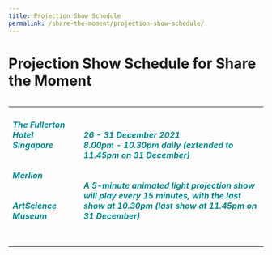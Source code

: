 ```yaml
---
title: Projection Show Schedule
permalink: /share-the-moment/projection-show-schedule/
---
```

# Projection Show Schedule for Share the Moment

<table class="table-v">
<table style="width:100%">
    <tr>
    <td>
     <h5><font color="darkcyan"><b>The Fullerton Hotel Singapore <br><br><br> Merlion<br><br><br>ArtScience Museum</b></font></h5>
     <br>
    </td>
    <td>
      <h5><font color="darkcyan">26 - 31 December 2021</font>
      <font color="darkcyan"><br>8.00pm - 10.30pm daily (extended to 11.45pm on 31 December)</font><br><font color="darkcyan"><br><br>A 5-minute animated light projection show will play every 15 minutes, with the last show at 10.30pm (last show at 11.45pm on 31 December)</font></h5>
<tr>
 